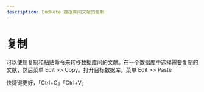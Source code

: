 ```yaml
---
description: EndNote 数据库间文献的复制
---
```


# 复制

可以使用复制和粘贴命令来转移数据库间的文献。在一个数据库中选择需要复制的文献，然后菜单 Edit &gt;&gt; Copy。打开目标数据库，菜单 Edit &gt;&gt; Paste

快捷键更好，「Ctrl+C」「Ctrl+V」

